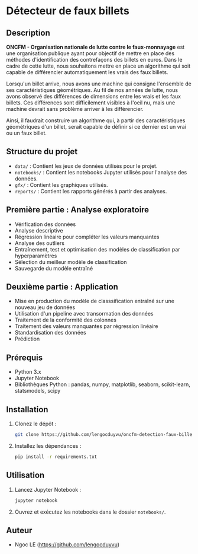 # Détecteur de faux billets

## Description
**ONCFM - Organisation nationale de lutte contre le faux-monnayage** est une organisation publique ayant pour objectif de mettre en place des méthodes d'identification des contrefaçons des billets en euros.
Dans le cadre de cette lutte, nous souhaitons mettre en place un algorithme qui soit capable de différencier automatiquement les vrais des faux billets.

Lorsqu'un billet arrive, nous avons une machine qui consigne l'ensemble de ses caractéristiques géométriques. Au fil de nos années de lutte, nous avons observé des différences de dimensions entre les vrais et les faux billets. Ces différences sont difficilement visibles à l'oeil nu, mais une machine devrait sans problème arriver à les différencier.

Ainsi, il faudrait construire un algorithme qui, à partir des caractéristiques géométriques d'un billet, serait capable de définir si ce dernier est un vrai ou un faux billet.

## Structure du projet
- `data/` :         Contient les jeux de données utilisés pour le projet.
- `notebooks/` :    Contient les notebooks Jupyter utilisés pour l'analyse des données.
- `gfx/` :          Contient les graphiques utilisés.
- `reports/` :      Contient les rapports générés à partir des analyses.

## Première partie : Analyse exploratoire
- Vérification des données
- Analyse descriptive
- Régression linéaire pour compléter les valeurs manquantes
- Analyse des outliers
- Entraînement, test et optimisation des modèles de classification par hyperparamètres
- Sélection du meilleur modèle de classification
- Sauvegarde du modèle entraîné

## Deuxième partie : Application
- Mise en production du modèle de classsification entraîné sur une nouveau jeu de données
- Utilisation d'un pipeline avec transormation des données
- Traitement de la conformité des colonnes
- Traitement des valeurs manquantes par régression linéaire
- Standardisation des données
- Prédiction

## Prérequis
- Python 3.x
- Jupyter Notebook
- Bibliothèques Python : pandas, numpy, matplotlib, seaborn, scikit-learn, statsmodels, scipy

## Installation
1. Clonez le dépôt :
    ```bash
    git clone https://github.com/lengocduyvu/oncfm-detection-faux-billets.git
    ```
2. Installez les dépendances :
    ```bash
    pip install -r requirements.txt
    ```

## Utilisation
1. Lancez Jupyter Notebook :
    ```bash
    jupyter notebook
    ```
2. Ouvrez et exécutez les notebooks dans le dossier `notebooks/`.

## Auteur
- Ngoc LE (https://github.com/lengocduyvu)